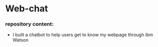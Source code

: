 # Web-chat
### repository content:

* I built a chatbot to help users get to know my webpage through ibm Watson
